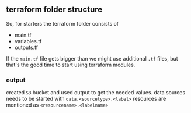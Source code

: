 ## terraform folder structure

So, for starters the terraform folder consists of 
* main.tf 
* variables.tf 
* outputs.tf

If the `main.tf` file gets bigger than we might use additional `.tf` files, but that's the good time to start using 
terraform modules.

### output

created `S3` bucket and used output to get the needed values. 
data sources needs to be started with `data.<sourcetype>.<label>` 
resources are mentioned as `<resourcename>.<labelname>`